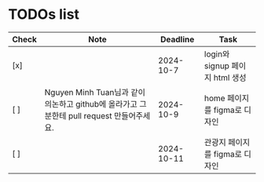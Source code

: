# TODOs list

| Check | Note       | Deadline   | Task           |
|-------|------------|------------|----------------|
| [x]   |            | 2024-10-7  | login와 signup 페이지 html 생성 |
| [ ]   |Nguyen Minh Tuan님과 같이 의논하고 github에 올라가고 그 분한테 pull request 만들어주세요.            | 2024-10-9  | home 페이지를 figma로 디자인 |
| [ ]   |            | 2024-10-11  | 관광지 페이지를 figma로 디자인 |
